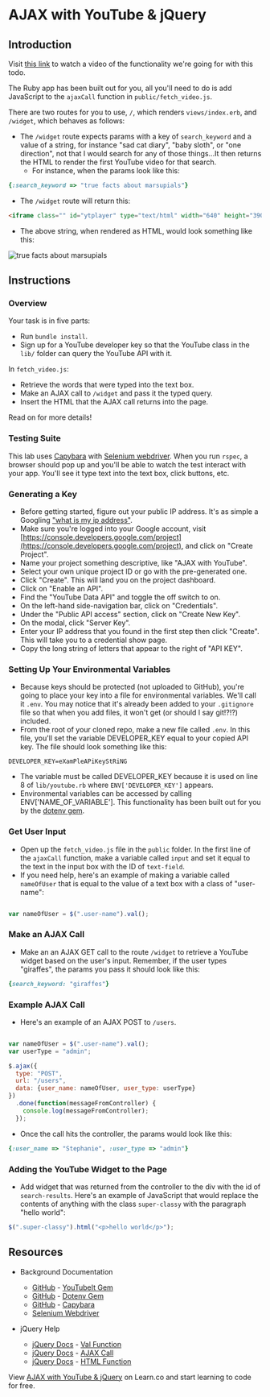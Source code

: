 # AJAX with YouTube & jQuery

## Introduction

Visit [this link](http://ironboard-curriculum-content.s3.amazonaws.com/web-development/js-ajax-youtube-todo/ajax-youtube-example.mp4) to watch a video of the functionality we're going for with this todo.

The Ruby app has been built out for you, all you'll need to do is add JavaScript to the `ajaxCall` function in `public/fetch_video.js`. 

There are two routes for you to use, `/`, which renders `views/index.erb`, and `/widget`, which behaves as follows:

* The `/widget` route expects params with a key of `search_keyword` and a value of a string, for instance "sad cat diary", "baby sloth", or "one direction", not that I would search for any of those things...It then returns the HTML to render the first YouTube video for that search.
  * For instance, when the params look like this:

```ruby
{:search_keyword => "true facts about marsupials"}
```

  * The `/widget` route will return this:

```html
<iframe class="" id="ytplayer" type="text/html" width="640" height="390" src="http://www.youtube.com/embed/gNqQL-1gZF8" frameborder="0"></iframe>
```

  * The above string, when rendered as HTML, would look something like this:

![true facts about marsupials](https://s3-us-west-2.amazonaws.com/readme-photos/js-ajax-youtube-todo)

## Instructions

### Overview

Your task is in five parts:

* Run `bundle install`.
* Sign up for a YouTube developer key so that the YouTube class in the `lib/` folder can query the YouTube API with it.

In `fetch_video.js`:

* Retrieve the words that were typed into the text box.
* Make an AJAX call to `/widget` and pass it the typed query.
* Insert the HTML that the AJAX call returns into the page.

Read on for more details!

### Testing Suite

This lab uses [Capybara](https://github.com/jnicklas/capybara) with [Selenium webdriver](http://selenium.googlecode.com/svn/trunk/docs/api/rb/index.html). When you run `rspec`, a browser should pop up and you'll be able to watch the test interact with your app. You'll see it type text into the text box, click buttons, etc.

### Generating a Key

* Before getting started, figure out your public IP address. It's as simple a Googling ["what is my ip address"](https://www.google.com/search?q=what%20is%20my%20ip%20address).
* Make sure you're logged into your Google account, visit [https://console.developers.google.com/project](https://console.developers.google.com/project), and click on "Create Project".
* Name your project something descriptive, like "AJAX with YouTube".
* Select your own unique project ID or go with the pre-generated one.
* Click "Create". This will land you on the project dashboard.
* Click on "Enable an API".
* Find the "YouTube Data API" and toggle the off switch to on.
* On the left-hand side-navigation bar, click on "Credentials".
* Under the "Public API access" section, click on "Create New Key".
* On the modal, click "Server Key".
* Enter your IP address that you found in the first step then click "Create". This will take you to a credential show page.
* Copy the long string of letters that appear to the right of "API KEY".

### Setting Up Your Environmental Variables

* Because keys should be protected (not uploaded to GitHub), you're going to place your key into a file for environmental variables. We'll call it `.env`. You may notice that it's already been added to your `.gitignore` file so that when you add files, it won't get (or should I say git!?!?) included.
* From the root of your cloned repo, make a new file called `.env`. In this file, you'll set the variable DEVELOPER_KEY equal to your copied API key. The file should look something like this:

```
DEVELOPER_KEY=eXamPleAPiKeyStRiNG
```

* The variable must be called DEVELOPER_KEY because it is used on line 8 of `lib/youtube.rb` where `ENV['DEVELOPER_KEY']` appears.
* Environmental variables can be accessed by calling ENV['NAME_OF_VARIABLE']. This functionality has been built out for you by the [dotenv gem](https://github.com/bkeepers/dotenv).

### Get User Input

* Open up the `fetch_video.js` file in the `public` folder. In the first line of the `ajaxCall` function, make a variable called `input` and set it equal to the text in the input box with the ID of `text-field`. 
* If you need help, here's an example of making a variable called `nameOfUser` that is equal to the value of a text box with a class of "user-name":

```javascript

var nameOfUser = $(".user-name").val();

```

### Make an AJAX Call

* Make an an AJAX GET call to the route `/widget` to retrieve a YouTube widget based on the user's input. Remember, if the user types "giraffes", the params you pass it should look like this:

```ruby
{search_keyword: "giraffes"}
```

### Example AJAX Call

* Here's an example of an AJAX POST to `/users`.

```javascript

var nameOfUser = $(".user-name").val();
var userType = "admin";

$.ajax({
  type: "POST",
  url: "/users",
  data: {user_name: nameOfUser, user_type: userType}
})
  .done(function(messageFromController) {
    console.log(messageFromController);
  });
```

* Once the call hits the controller, the params would look like this:

```ruby
{:user_name => "Stephanie", :user_type => "admin"}
```

### Adding the YouTube Widget to the Page

* Add widget that was returned from the controller to the div with the id of `search-results`. Here's an example of JavaScript that would replace the contents of anything with the class `super-classy` with the paragraph "hello world":

```javascript
$(".super-classy").html("<p>hello world</p>");
```

## Resources

* Background Documentation
  * [GitHub](https://github.com/) - [YouTubeIt Gem](https://github.com/kylejginavan/youtube_it)
  * [GitHub](https://github.com/) - [Dotenv Gem](https://github.com/bkeepers/dotenv)
  * [GitHub](https://github.com/) - [Capybara](https://github.com/jnicklas/capybara)
  * [Selenium Webdriver](http://selenium.googlecode.com/svn/trunk/docs/api/rb/index.html)

* jQuery Help
  * [jQuery Docs](http://api.jquery.com/) - [Val Function](http://api.jquery.com/val/)
  * [jQuery Docs](http://api.jquery.com/) - [AJAX Call](http://api.jquery.com/jquery.ajax/)
  * [jQuery Docs](http://api.jquery.com/) - [HTML Function](http://api.jquery.com/html/)

<p data-visibility='hidden'>View <a href='https://learn.co/lessons/jquery-ajax-youtube-todo' title='AJAX with YouTube & jQuery'>AJAX with YouTube & jQuery</a> on Learn.co and start learning to code for free.</p>
